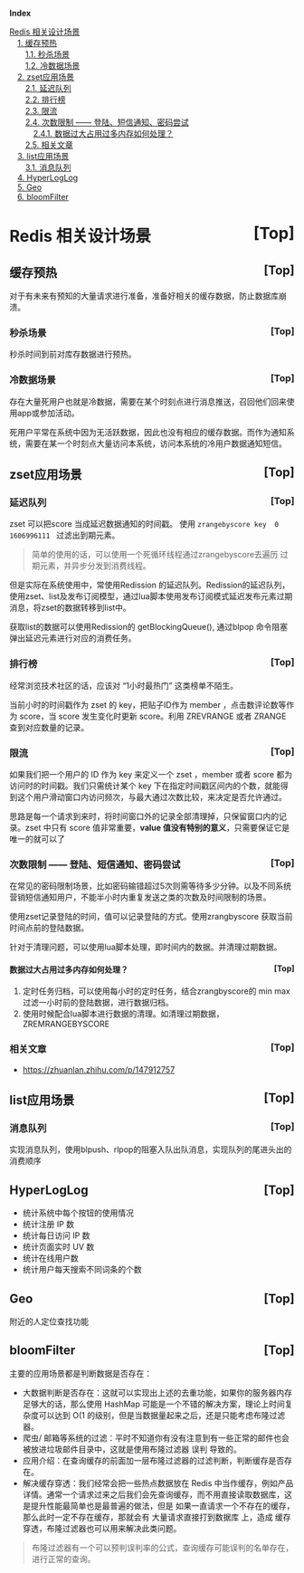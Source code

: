 <a name="index">**Index**</a>

<a href="#0">Redis 相关设计场景</a>  
&emsp;<a href="#1">1. 缓存预热</a>  
&emsp;&emsp;<a href="#2">1.1. 秒杀场景</a>  
&emsp;&emsp;<a href="#3">1.2. 冷数据场景</a>  
&emsp;<a href="#4">2. zset应用场景</a>  
&emsp;&emsp;<a href="#5">2.1. 延迟队列</a>  
&emsp;&emsp;<a href="#6">2.2. 排行榜</a>  
&emsp;&emsp;<a href="#7">2.3. 限流</a>  
&emsp;&emsp;<a href="#8">2.4. 次数限制 —— 登陆、短信通知、密码尝试</a>  
&emsp;&emsp;&emsp;<a href="#9">2.4.1. 数据过大占用过多内存如何处理？</a>  
&emsp;&emsp;<a href="#10">2.5. 相关文章</a>  
&emsp;<a href="#11">3. list应用场景</a>  
&emsp;&emsp;<a href="#12">3.1. 消息队列</a>  
&emsp;<a href="#13">4. HyperLogLog</a>  
&emsp;<a href="#14">5. Geo</a>  
&emsp;<a href="#15">6. bloomFilter</a>  
# <a name="0">Redis 相关设计场景</a><a style="float:right;text-decoration:none;" href="#index">[Top]</a>

## <a name="1">缓存预热</a><a style="float:right;text-decoration:none;" href="#index">[Top]</a>
对于有未来有预知的大量请求进行准备，准备好相关的缓存数据，防止数据库崩溃。

### <a name="2">秒杀场景</a><a style="float:right;text-decoration:none;" href="#index">[Top]</a>
秒杀时间到前对库存数据进行预热。


### <a name="3">冷数据场景</a><a style="float:right;text-decoration:none;" href="#index">[Top]</a>
存在大量死用户也就是冷数据，需要在某个时刻点进行消息推送，召回他们回来使用app或参加活动。

死用户平常在系统中因为无活跃数据，因此也没有相应的缓存数据。而作为通知系统，需要在某一个时刻点大量访问本系统，访问本系统的冷用户数据通知短信。

## <a name="4">zset应用场景</a><a style="float:right;text-decoration:none;" href="#index">[Top]</a>

### <a name="5">延迟队列</a><a style="float:right;text-decoration:none;" href="#index">[Top]</a>
zset 可以把score 当成延迟数据通知的时间戳。 使用 `zrangebyscore key  0  1606996111 ` 过滤出到期元素。
> 简单的使用的话，可以使用一个死循环线程通过zrangebyscore去遍历 过期元素，并异步分发到消费线程。


但是实际在系统使用中，常使用Redission 的延迟队列。Redission的延迟队列，使用zset、list及发布订阅模型，通过lua脚本使用发布订阅模式延迟发布元素过期消息，将zset的数据转移到list中。

获取list的数据可以使用Redission的 getBlockingQueue(), 通过blpop 命令阻塞弹出延迟元素进行对应的消费任务。

### <a name="6">排行榜</a><a style="float:right;text-decoration:none;" href="#index">[Top]</a>
经常浏览技术社区的话，应该对 “1小时最热门” 这类榜单不陌生。

当前小时的时间戳作为 zset 的 key，把贴子ID作为 member ，点击数评论数等作为 score，当 score 发生变化时更新 score。利用 ZREVRANGE 或者 ZRANGE 查到对应数量的记录。


### <a name="7">限流</a><a style="float:right;text-decoration:none;" href="#index">[Top]</a>

如果我们把一个用户的 ID 作为 key 来定义一个 zset ，member 或者 score 都为访问时的时间戳。我们只需统计某个 key 下在指定时间戳区间内的个数，就能得到这个用户滑动窗口内访问频次，与最大通过次数比较，来决定是否允许通过。

思路是每一个请求到来时，将时间窗口外的记录全部清理掉，只保留窗口内的记录。zset 中只有 score 值非常重要，**value 值没有特别的意义**，只需要保证它是唯一的就可以了

### <a name="8">次数限制 —— 登陆、短信通知、密码尝试</a><a style="float:right;text-decoration:none;" href="#index">[Top]</a>
在常见的密码限制场景，比如密码输错超过5次则需等待多少分钟。以及不同系统营销短信通知用户，不能半小时内重复发送之类的次数及时间限制的场景。

使用zset记录登陆的时间，值可以记录登陆的方式。使用zrangbyscore 获取当前时间点前的登陆数据。

针对于清理问题，可以使用lua脚本处理，即时间内的数据。并清理过期数据。


#### <a name="9">数据过大占用过多内存如何处理？</a><a style="float:right;text-decoration:none;" href="#index">[Top]</a>
1. 定时任务归档，可以使用每小时的定时任务，结合zrangbyscore的 min max 过滤一小时前的登陆数据，进行数据归档。
2. 使用时候配合lua脚本进行数据的清理。如清理过期数据，ZREMRANGEBYSCORE 

### <a name="10">相关文章</a><a style="float:right;text-decoration:none;" href="#index">[Top]</a>

- https://zhuanlan.zhihu.com/p/147912757

## <a name="11">list应用场景</a><a style="float:right;text-decoration:none;" href="#index">[Top]</a>
### <a name="12">消息队列</a><a style="float:right;text-decoration:none;" href="#index">[Top]</a>
实现消息队列，使用blpush、rlpop的阻塞入队出队消息，实现队列的尾进头出的消费顺序

## <a name="13">HyperLogLog</a><a style="float:right;text-decoration:none;" href="#index">[Top]</a>
- 统计系统中每个按钮的使用情况 
- 统计注册 IP 数
- 统计每日访问 IP 数
- 统计页面实时 UV 数
- 统计在线用户数
- 统计用户每天搜索不同词条的个数

## <a name="14">Geo</a><a style="float:right;text-decoration:none;" href="#index">[Top]</a>

附近的人定位查找功能


## <a name="15">bloomFilter</a><a style="float:right;text-decoration:none;" href="#index">[Top]</a>
主要的应用场景都是判断数据是否存在：

- 大数据判断是否存在：这就可以实现出上述的去重功能，如果你的服务器内存足够大的话，那么使用 HashMap 可能是一个不错的解决方案，理论上时间复杂度可以达到 O(1 的级别，但是当数据量起来之后，还是只能考虑布隆过滤器。
- 爬虫/ 邮箱等系统的过滤：平时不知道你有没有注意到有一些正常的邮件也会被放进垃圾邮件目录中，这就是使用布隆过滤器 误判 导致的。 
- 应用介绍：在查询缓存的前面加一层布隆过滤器的过滤判断，判断缓存是否存在。
- 解决缓存穿透：我们经常会把一些热点数据放在 Redis 中当作缓存，例如产品详情。通常一个请求过来之后我们会先查询缓存，而不用直接读取数据库，这是提升性能最简单也是最普遍的做法，但是 如果一直请求一个不存在的缓存，那么此时一定不存在缓存，那就会有 大量请求直接打到数据库 上，造成 缓存穿透，布隆过滤器也可以用来解决此类问题。
> 布隆过滤器有一个可以预判误判率的公式，查询缓存可能误判的名单存在，进行正常的查询。
